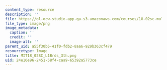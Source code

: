 ```yaml
---
content_type: resource
description: ''
file: https://ol-ocw-studio-app-qa.s3.amazonaws.com/courses/18-02sc-multivariable-calculus-fall-2010/24e16e96245158f4caa965392a5773ce_MIT18_02SC_L1Brds_3th.png
file_type: image/png
image_metadata:
  caption: ''
  credit: ''
  image-alt: ''
parent_uid: a55f30b5-41f0-fdb2-8aa6-929b363cf479
resourcetype: Image
title: MIT18_02SC_L1Brds_3th.png
uid: 24e16e96-2451-58f4-caa9-65392a5773ce
---
```

